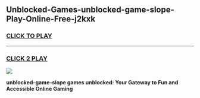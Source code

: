 
## Unblocked-Games-unblocked-game-slope-Play-Online-Free-j2kxk
<h3>
<a href="https://premium76.site?title=unblocked-game-slope&ref=26A">CLICK TO PLAY</a></h3>
<hr>

<h3>
<a href="https://premium76.site?title=unblocked-game-slope&ref=26A">CLICK 2 PLAY</a>
  
</h3>

<a href="https://premium76.site?title=unblocked-game-slope&ref=26A"><img src="https://clearcache.store/games.png"></a>


**unblocked-game-slope games unblocked: Your Gateway to Fun and Accessible Online Gaming**
